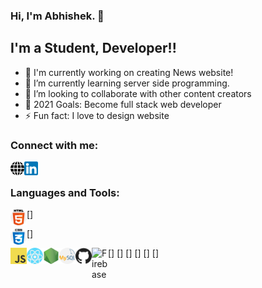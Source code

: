 ### Hi, I'm Abhishek. 👋

## I'm a Student, Developer!!

- 🔭 I'm currently working on creating News website!
- 🌱 I’m currently learning server side programming.
- 👯 I’m looking to collaborate with other content creators
- 🥅 2021 Goals: Become full stack web developer
- ⚡ Fun fact: I love to design website


### Connect with me:

[<img align="left" alt="codeSTACKr.com" width="22px" src="https://github.com/ac12644/ac12644/blob/main/icons/world.png?raw=true" />][website]
[<img align="left" alt="codeSTACKr | LinkedIn" width="22px" src="https://github.com/ac12644/ac12644/blob/main/icons/linkedin.png?raw=true" />][linkedin]


<br />

### Languages and Tools:

[<img align="left" alt="HTML5" width="26px" src="https://github.com/ac12644/ac12644/blob/main/icons/html-5.png?raw=true" />]

[<img align="left" alt="CSS3" width="26px" src="https://github.com/ac12644/ac12644/blob/main/icons/css.png?raw=true" />]

[<img align="left" alt="JavaScript" width="26px" src="https://raw.githubusercontent.com/github/explore/80688e429a7d4ef2fca1e82350fe8e3517d3494d/topics/javascript/javascript.png" />]
[<img align="left" alt="React" width="26px" src="https://github.com/ac12644/ac12644/blob/main/icons/react.png?raw=true" />]
[<img align="left" alt="Node.js" width="26px" src="https://raw.githubusercontent.com/github/explore/80688e429a7d4ef2fca1e82350fe8e3517d3494d/topics/nodejs/nodejs.png" />]
[<img align="left" alt="MySQL" width="26px" src="https://github.com/ac12644/ac12644/blob/main/icons/mysql.png?raw=true" />]
[<img align="left" alt="GitHub" width="26px" src="https://github.com/ac12644/ac12644/blob/main/icons/github.png?raw=true" />]
[<img align="left" alt="Firebase" width="26px" src="https://firebase.google.com/downloads/brand-guidelines/PNG/logo-logomark.png" />]
<br />


[website]: http://portfolio-654af.web.app/
[linkedin]: https://www.linkedin.com/in/ac12644/

